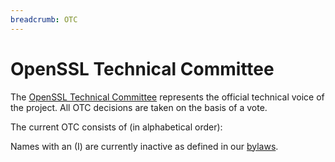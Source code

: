 ```yaml
---
breadcrumb: OTC
---
```

# OpenSSL Technical Committee

The [OpenSSL Technical Committee](/policies/omc-bylaws.html#OTC) represents
the official technical voice of the project. All OTC decisions are taken on
the basis of a vote.

The current OTC consists of (in alphabetical order):

<p><!--#include virtual="otc.inc" --></p>

Names with an (I) are currently inactive as defined in our
[bylaws](/policies/omc-bylaws.html).
